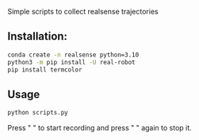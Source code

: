 Simple scripts to collect realsense trajectories 

## Installation:
```bash
conda create -n realsense python=3.10
python3 -m pip install -U real-robot
pip install termcolor
```

## Usage
```bash
python scripts.py
```

Press " " to start recording and press " " again to stop it.
